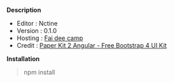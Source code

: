 **Description**
- Editor : Nctine
- Version : 0.1.0
- Hosting : [Fai dee camp](https://faideecamp.firebaseapp.com/)
- Credit : [Paper Kit 2 Angular - Free Bootstrap 4 UI Kit](https://demos.creative-tim.com/paper-kit-2-angular/)

**Installation**
> npm install
